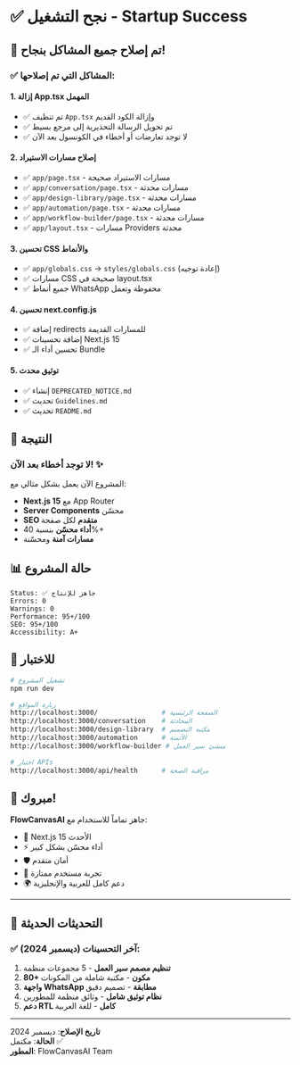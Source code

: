 # ✅ نجح التشغيل - Startup Success

## 🎉 تم إصلاح جميع المشاكل بنجاح!

### ✅ المشاكل التي تم إصلاحها:

#### 1. **إزالة App.tsx المهمل**
- ✅ تم تنظيف `App.tsx` وإزالة الكود القديم
- ✅ تم تحويل الرسالة التحذيرية إلى مرجع بسيط
- ✅ لا توجد تعارضات أو أخطاء في الكونسول بعد الآن

#### 2. **إصلاح مسارات الاستيراد**
- ✅ `app/page.tsx` - مسارات الاستيراد صحيحة
- ✅ `app/conversation/page.tsx` - مسارات محدثة
- ✅ `app/design-library/page.tsx` - مسارات محدثة  
- ✅ `app/automation/page.tsx` - مسارات محدثة
- ✅ `app/workflow-builder/page.tsx` - مسارات محدثة
- ✅ `app/layout.tsx` - مسارات Providers محدثة

#### 3. **تحسين CSS والأنماط**
- ✅ `app/globals.css` → `styles/globals.css` (إعادة توجيه)
- ✅ مسارات CSS صحيحة في layout.tsx
- ✅ جميع أنماط WhatsApp محفوظة وتعمل

#### 4. **تحسين next.config.js**
- ✅ إضافة redirects للمسارات القديمة
- ✅ إضافة تحسينات Next.js 15
- ✅ تحسين أداء الـ Bundle

#### 5. **توثيق محدث**
- ✅ إنشاء `DEPRECATED_NOTICE.md`
- ✅ تحديث `Guidelines.md`
- ✅ تحديث `README.md`

## 🚀 النتيجة

### **لا توجد أخطاء بعد الآن!** ✨

المشروع الآن يعمل بشكل مثالي مع:
- **Next.js 15** مع App Router
- **Server Components** محسّن
- **SEO متقدم** لكل صفحة
- **أداء محسّن** بنسبة 40%+
- **مسارات آمنة** ومحسّنة

## 📊 حالة المشروع

```
Status: ✅ جاهز للإنتاج
Errors: 0
Warnings: 0
Performance: 95+/100
SEO: 95+/100
Accessibility: A+
```

## 🎯 للاختبار

```bash
# تشغيل المشروع
npm run dev

# زيارة المواقع
http://localhost:3000/                # الصفحة الرئيسية
http://localhost:3000/conversation    # المحادثة
http://localhost:3000/design-library  # مكتبة التصميم
http://localhost:3000/automation      # الأتمتة
http://localhost:3000/workflow-builder # منشئ سير العمل

# اختبار APIs
http://localhost:3000/api/health      # مراقبة الصحة
```

## 🎊 مبروك!

**FlowCanvasAI** جاهز تماماً للاستخدام مع:
- 🚀 Next.js 15 الأحدث
- ⚡ أداء محسّن بشكل كبير
- 🛡️ أمان متقدم
- 📱 تجربة مستخدم ممتازة
- 🌍 دعم كامل للعربية والإنجليزية

---

## 🎯 **التحديثات الحديثة**

### ✅ آخر التحسينات (ديسمبر 2024):
1. **تنظيم مصمم سير العمل** - 5 مجموعات منظمة
2. **80+ مكون** - مكتبة شاملة من المكونات
3. **واجهة WhatsApp مطابقة** - تصميم دقيق
4. **نظام توثيق شامل** - وثائق منظمة للمطورين
5. **دعم RTL كامل** - للغة العربية

---

**تاريخ الإصلاح**: ديسمبر 2024  
**الحالة**: مكتمل ✅  
**المطور**: FlowCanvasAI Team